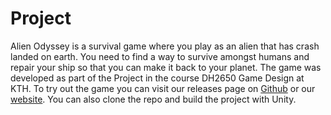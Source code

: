 # Project
Alien Odyssey is a survival game where you play as an alien that has crash landed on earth. You need to find a way to survive amongst humans and repair your ship so that you can make it back to your planet. The game was developed as part of the Project in the course DH2650 Game Design at KTH. To try out the game you can visit our releases page on [Github](https://github.com/DH2650-Game-Design-Group-15/Project/releases) or our [website](https://alien-odyssey.web.app/). You can also clone the repo and build the project with Unity.
